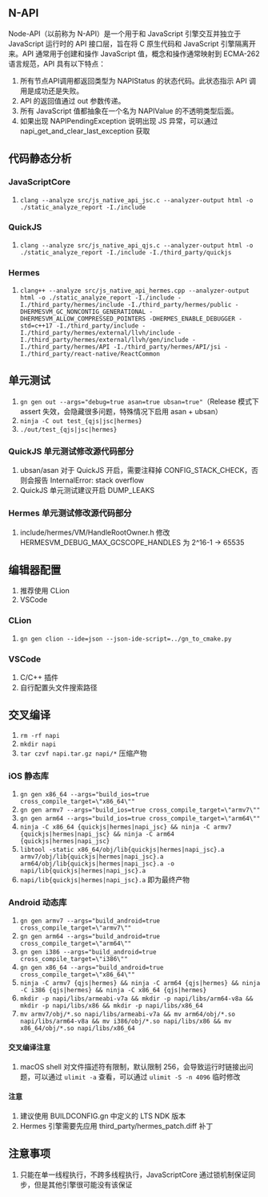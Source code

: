 ## N-API

Node-API（以前称为 N-API）是一个用于和 JavaScript 引擎交互并独立于 JavaScript 运行时的 API 接口层，旨在将 C 原生代码和 JavaScript 引擎隔离开来。API 通常用于创建和操作
JavaScript 值，概念和操作通常映射到 ECMA-262 语言规范，API 具有以下特点：

1. 所有节点API调用都返回类型为 NAPIStatus 的状态代码。此状态指示 API 调用是成功还是失败。
2. API 的返回值通过 out 参数传递。
3. 所有 JavaScript 值都抽象在一个名为 NAPIValue 的不透明类型后面。
4. 如果出现 NAPIPendingException 说明出现 JS 异常，可以通过 napi_get_and_clear_last_exception 获取

## 代码静态分析

### JavaScriptCore

1. `clang --analyze src/js_native_api_jsc.c --analyzer-output html -o ./static_analyze_report -I./include`

### QuickJS

1. `clang --analyze src/js_native_api_qjs.c --analyzer-output html -o ./static_analyze_report -I./include -I./third_party/quickjs`

### Hermes

1. `clang++ --analyze src/js_native_api_hermes.cpp --analyzer-output html -o ./static_analyze_report -I./include -I./third_party/hermes/include -I./third_party/hermes/public -DHERMESVM_GC_NONCONTIG_GENERATIONAL -DHERMESVM_ALLOW_COMPRESSED_POINTERS -DHERMES_ENABLE_DEBUGGER -std=c++17 -I./third_party/include -I./third_party/hermes/external/llvh/include -I./third_party/hermes/external/llvh/gen/include -I./third_party/hermes/API -I./third_party/hermes/API/jsi -I./third_party/react-native/ReactCommon`

## 单元测试

1. `gn gen out --args="debug=true asan=true ubsan=true"`（Release 模式下 assert 失效，会隐藏很多问题，特殊情况下启用 asan + ubsan）
2. `ninja -C out test_{qjs|jsc|hermes}`
3. `./out/test_{qjs|jsc|hermes}`

### QuickJS 单元测试修改源代码部分

1. ubsan/asan 对于 QuickJS 开启，需要注释掉 CONFIG_STACK_CHECK，否则会报告 InternalError: stack overflow
2. QuickJS 单元测试建议开启 DUMP_LEAKS

### Hermes 单元测试修改源代码部分

1. include/hermes/VM/HandleRootOwner.h 修改 HERMESVM_DEBUG_MAX_GCSCOPE_HANDLES 为 2^16-1 -> 65535

## 编辑器配置

1. 推荐使用 CLion
2. VSCode

### CLion

1. `gn gen clion --ide=json --json-ide-script=../gn_to_cmake.py`

### VSCode

1. C/C++ 插件
2. 自行配置头文件搜索路径

## 交叉编译

1. `rm -rf napi`
2. `mkdir napi`
3. `tar czvf napi.tar.gz napi/*` 压缩产物

### iOS 静态库

1. `gn gen x86_64 --args="build_ios=true cross_compile_target=\"x86_64\""`
2. `gn gen armv7 --args="build_ios=true cross_compile_target=\"armv7\""`
3. `gn gen arm64 --args="build_ios=true cross_compile_target=\"arm64\""`
4. `ninja -C x86_64 {quickjs|hermes|napi_jsc} && ninja -C armv7 {quickjs|hermes|napi_jsc} && ninja -C arm64 {quickjs|hermes|napi_jsc}`
5. `libtool -static x86_64/obj/lib{quickjs|hermes|napi_jsc}.a armv7/obj/lib{quickjs|hermes|napi_jsc}.a arm64/obj/lib{quickjs|hermes|napi_jsc}.a -o napi/lib{quickjs|hermes|napi_jsc}.a`
6. `napi/lib{quickjs|hermes|napi_jsc}.a` 即为最终产物

### Android 动态库

1. `gn gen armv7 --args="build_android=true cross_compile_target=\"armv7\""`
2. `gn gen arm64 --args="build_android=true cross_compile_target=\"arm64\""`
3. `gn gen i386 --args="build_android=true cross_compile_target=\"i386\""`
4. `gn gen x86_64 --args="build_android=true cross_compile_target=\"x86_64\""`
5. `ninja -C armv7 {qjs|hermes} && ninja -C arm64 {qjs|hermes} && ninja -C i386 {qjs|hermes} && ninja -C x86_64 {qjs|hermes}`
6. `mkdir -p napi/libs/armeabi-v7a && mkdir -p napi/libs/arm64-v8a && mkdir -p napi/libs/x86 && mkdir -p napi/libs/x86_64`
7. `mv armv7/obj/*.so napi/libs/armeabi-v7a && mv arm64/obj/*.so napi/libs/arm64-v8a && mv i386/obj/*.so napi/libs/x86 && mv x86_64/obj/*.so napi/libs/x86_64`

#### 交叉编译注意

1. macOS shell 对文件描述符有限制，默认限制 256，会导致运行时链接出问题，可以通过 `ulimit -a` 查看，可以通过 `ulimit -S -n 4096` 临时修改

#### 注意

1. 建议使用 BUILDCONFIG.gn 中定义的 LTS NDK 版本
2. Hermes 引擎需要先应用 third_party/hermes_patch.diff 补丁

## 注意事项

1. 只能在单一线程执行，不跨多线程执行，JavaScriptCore 通过锁机制保证同步，但是其他引擎很可能没有该保证
